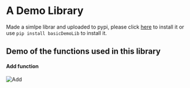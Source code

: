 # A Demo Library

Made a simlpe librar and uploaded to pypi, please click [here](https://pypi.org/project/basicDemoLib/0.1/"DemoLibrary") to install it or use ```pip install basicDemoLib``` to install it.

## Demo of the functions used in this library
#### Add function
![Add](/imgs/Add)

